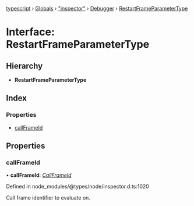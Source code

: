 [typescript](../README.md) › [Globals](../globals.md) › ["inspector"](../modules/_inspector_.md) › [Debugger](../modules/_inspector_.debugger.md) › [RestartFrameParameterType](_inspector_.debugger.restartframeparametertype.md)

# Interface: RestartFrameParameterType

## Hierarchy

* **RestartFrameParameterType**

## Index

### Properties

* [callFrameId](_inspector_.debugger.restartframeparametertype.md#callframeid)

## Properties

###  callFrameId

• **callFrameId**: *[CallFrameId](../modules/_inspector_.debugger.md#callframeid)*

Defined in node_modules/@types/node/inspector.d.ts:1020

Call frame identifier to evaluate on.
